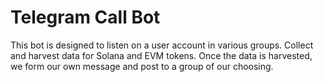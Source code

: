 # Telegram Call Bot
This bot is designed to listen on a user account in various groups. Collect and harvest data for 
Solana and EVM tokens. Once the data is harvested, we form our own message and post to a group
of our choosing.
